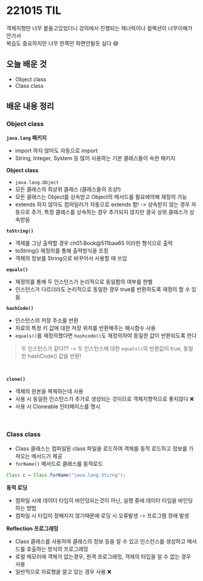 # 221015 TIL
객체지향만 너무 붙들고있었더니 강의에서 진행되는 제너릭이나 컬렉션이 너무이해가 안가서 <br/>
복습도 중요하지만 너무 한쪽만 파면안될듯 싶다 😅
<br/>

## 오늘 배운 것
- Object class
- Class class

## 배운 내용 정리

### Object class

**`java.lang` 패키지**
- import 하지 않아도 자동으로 import
- String, Integer, System 등 많이 사용하는 기본 클래스들이 속한 패키지

**Object class**
- `java.lang.Object`
- 모든 클래스의 최상위 클래스 (클래스들의 조상!)
- 모든 클래스는 Object를 상속받고 Object의 메서드를 필요에의해 재정의 가능
- extends 하지 않아도 컴파일러가 자동으로 extends 함!
 -> 상속받지 않는 경우 자동으로 추가, 특정 클래스를 상속하는 경우 추가되지 않지만 결국 상위 클래스가 상속받음

**`toString()`**
- 객체를 그냥 출력할 경우 ch01.Book@511baa65 이러한 형식으로 출력
- toString() 재정의를 통해 출력방식을 조정
- 객체의 정보를 String으로 바꾸어서 사용할 때 쓰임

**`equals()`**
- 재정의를 통해 두 인스턴스가 논리적으로 동일함의 여부를 판별
- 인스턴스가 다르더라도 논리적으로 동일한 경우 true를 반환하도록 재정의 할 수 있음

**`hashCode()`**
- 인스턴스의 저장 주소를 반환
- 자료의 특정 키 값에 대한 저장 위치를 반환해주는 해시함수 사용
- `equals()`를 재정의했다면 `hashcode()`도 재정의하여 동일한 값이 반환되도록 한다
> 두 인스턴스가 같다??
> -> 두 인스턴스에 대한 `equals()`의 반환값이 true, 동일한 hashCode() 값을 반환!
<br/>

**`clone()`**
- 객체의 원본을 복제하는데 사용
- 사용 시 동일한 인스턴스가 추가로 생성되는 것이므로 객체지향적으로 좋지않다 ❌
- 사용 시 Cloneable 인터페이스를 명시
<br/>

### Class class
- Class 클래스는 컴파일된 class 파일을 로드하여 객체를 동적 로드하고 정보를 가져오는 메서드가 제공
- `forName()` 메서드로 클래스를 동적로드
```java
Class c = Class.forName("java.lang.Stirng");
```

**동적 로딩**
- 컴파일 시에 데이터 타입이 바인딩되는것이 아닌, 실행 중에 데이터 타입을 바인딩하는 방법
- 컴파일 시 타입이 정해지지 않기때문에 로딩 시 오류발생 -> 프로그램 장애 발생

**Reflection 프로그래밍**
- Class 클래스를 사용하여 클래스의 정보 등을 알 수 있고 인스턴스를 생성하고 메서드를 호출하는 방식의 프로그래밍
- 로컬 메모리에 객체가 없는경우, 원격 프로그래밍, 객체의 타입을 알 수 없는 경우 사용
- 일반적으로 자료형을 알고 있는 경우 사용 ❌

